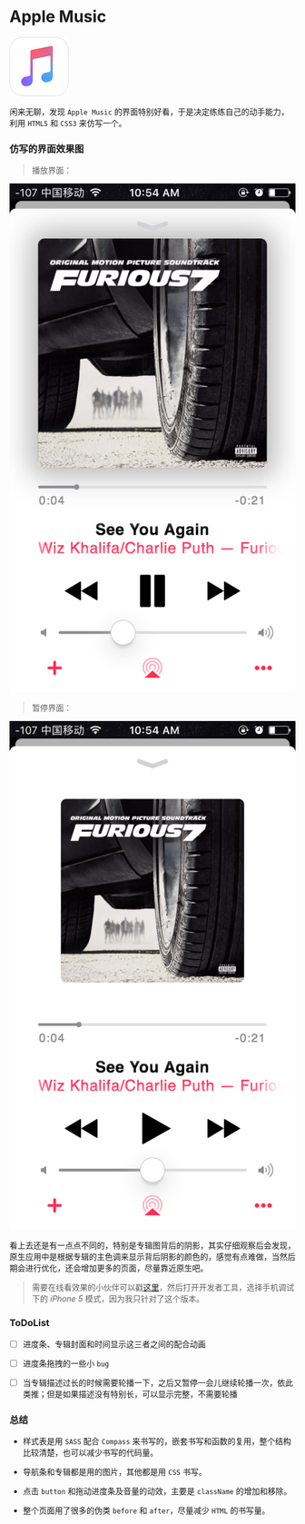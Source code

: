 # Apple Music

![Apple Music Icon](assets/icon.jpg)

闲来无聊，发现 `Apple Music` 的界面特别好看，于是决定练练自己的动手能力，利用 `HTML5` 和 `CSS3` 来仿写一个。

### 仿写的界面效果图

> 播放界面：

![Apple Music play](assets/hc-play.png)

> 暂停界面：

![Apple Music Pause](assets/hc-pause.png)

看上去还是有一点点不同的，特别是专辑图背后的阴影，其实仔细观察后会发现，原生应用中是根据专辑的主色调来显示背后阴影的颜色的，感觉有点难做，当然后期会进行优化，还会增加更多的页面，尽量靠近原生吧。

> 需要在线看效果的小伙伴可以戳[这里](https://chen38.github.io/apple-music/)，然后打开开发者工具，选择手机调试下的 *iPhone 5* 模式，因为我只针对了这个版本。

### ToDoList

*[ ] 进度条、专辑封面和时间显示这三者之间的配合动画

*[ ] 进度条拖拽的一些小 `bug`

*[ ] 当专辑描述过长的时候需要轮播一下，之后又暂停一会儿继续轮播一次，依此类推；但是如果描述没有特别长，可以显示完整，不需要轮播

### 总结

* 样式表是用 `SASS` 配合 `Compass` 来书写的，嵌套书写和函数的复用，整个结构比较清楚，也可以减少书写的代码量。

* 导航条和专辑都是用的图片，其他都是用 `CSS` 书写。

* 点击 `button` 和拖动进度条及音量的动效，主要是 `className` 的增加和移除。

* 整个页面用了很多的伪类 `before` 和 `after`，尽量减少 `HTML` 的书写量。